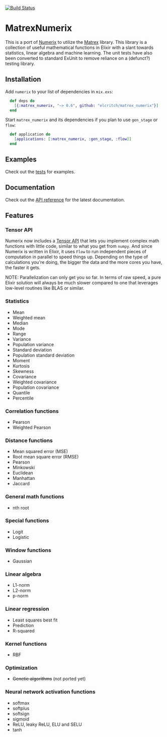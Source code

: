 [![Build Status](https://travis-ci.org/safwank/Numerix.svg?branch=master)](https://travis-ci.org/safwank/Numerix)

# MatrexNumerix

This is a port of [Numerix](https://github.com/safwank/Numerix) to utilize the [Matrex](https://github.com/versilov/matrex/) library. This library is a collection of useful mathematical functions in Elixir with a slant towards statistics, linear algebra and machine learning. The unit tests have also been converted to standard ExUnit to remove reliance on a (defunct?) testing library. 

## Installation

Add `numerix` to your list of dependencies in `mix.exs`:

```elixir
  def deps do
    [{:matrex_numerix, "~> 0.6", github: "elcritch/matrex_numerix"}]
  end
```

Start `matrex_numerix` and its dependencies if you plan to use `gen_stage` or `flow`:

```elixir
  def application do
    [applications: [:matrex_numerix, :gen_stage, :flow]]
  end
```

## Examples

Check out the [tests](https://github.com/safwank/Numerix/tree/master/test) for examples.

## Documentation

Check out the [API reference](https://hexdocs.pm/numerix/api-reference.html) for the latest documentation.

## Features

### Tensor API

Numerix now includes a [Tensor API](https://hexdocs.pm/numerix/Numerix.Tensor.html) that lets you implement complex math functions with little code, similar to what you get from `numpy`. And since Numerix is written in Elixir, it uses `Flow` to run independent pieces of computation in parallel to speed things up. Depending on the type of calculations you're doing, the bigger the data and the more cores you have, the faster it gets.

NOTE: Parallelization can only get you so far. In terms of raw speed, a pure Elixir solution will always be much slower compared to one that leverages low-level routines like BLAS or similar.

### Statistics

* Mean
* Weighted mean
* Median
* Mode
* Range
* Variance
* Population variance
* Standard deviation
* Population standard deviation
* Moment
* Kurtosis
* Skewness
* Covariance
* Weighted covariance
* Population covariance
* Quantile
* Percentile

### Correlation functions

* Pearson
* Weighted Pearson

### Distance functions

* Mean squared error (MSE)
* Root mean square error (RMSE)
* Pearson
* Minkowski
* Euclidean
* Manhattan
* Jaccard

### General math functions

* nth root

### Special functions

* Logit
* Logistic

### Window functions

* Gaussian

### Linear algebra

* L1-norm
* L2-norm
* p-norm

### Linear regression

* Least squares best fit
* Prediction
* R-squared

### Kernel functions

* RBF

### Optimization

* ~~Genetic algorithms~~ (not ported yet)

### Neural network activation functions

* softmax
* softplus
* softsign
* sigmoid
* ReLU, leaky ReLU, ELU and SELU
* tanh
